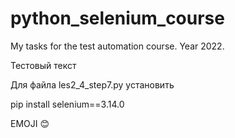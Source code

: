 # python_selenium_course
My tasks for the test automation course. Year 2022.

Тестовый текст

Для файла les2_4_step7.py установить

pip install selenium==3.14.0

EMOJI :blush:
